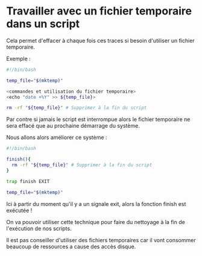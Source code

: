 # Travailler avec un fichier temporaire dans un script

Cela permet d'effacer à chaque fois ces traces si besoin d'utiliser un fichier temporaire.

Exemple :

```bash
#!/bin/bash

temp_file="$(mktemp)"

<commandes et utilisation du fichier temporaire>
<echo "date +%Y" >> ${temp_file}>

rm -rf "${temp_file}" # Supprimer à la fin du script

``` 

Par contre si jamais le script est interrompue alors le fichier temporaire ne sera effacé que au prochaine démarrage du système.

Nous allons alors améliorer ce système :

```bash
#!/bin/bash

finish(){
  rm -rf "${temp_file}" # Supprimer à la fin du script
}

trap finish EXIT

temp_file="$(mktemp)"

```

Ici à partir du moment qu'il y a un signale exit, alors la fonction finish est exécutée !

On va pouvoir utiliser cette technique pour faire du nettoyage à la fin de l'exécution de nos scripts.

Il est pas conseiller d'utiliser des fichiers temporaires car il vont consommer beaucoup de ressources a cause des accès disque.



